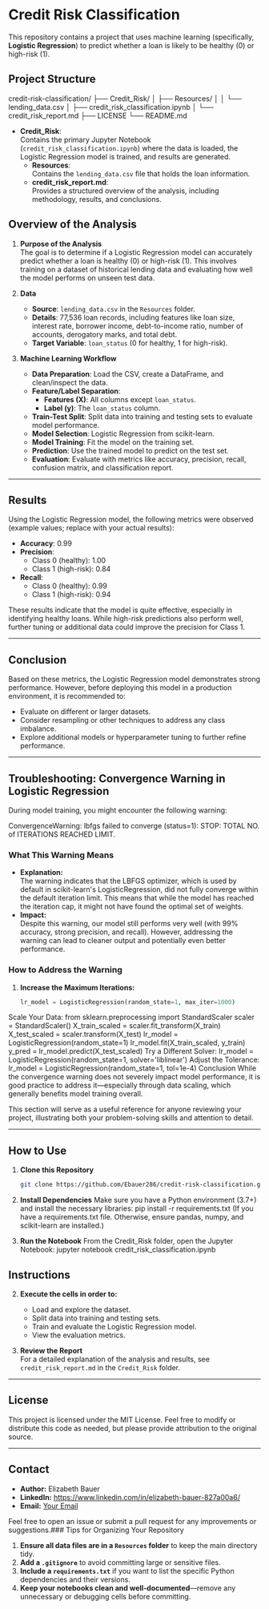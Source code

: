 # Credit Risk Classification

This repository contains a project that uses machine learning (specifically, **Logistic Regression**) to predict whether a loan is likely to be healthy (0) or high-risk (1).

## Project Structure
credit-risk-classification/
├── Credit_Risk/
│   ├── Resources/
│   │   └── lending_data.csv
│   ├── credit_risk_classification.ipynb
│   └── credit_risk_report.md
├── LICENSE
└── README.md


- **Credit_Risk**:  
  Contains the primary Jupyter Notebook (`credit_risk_classification.ipynb`) where the data is loaded, the Logistic Regression model is trained, and results are generated.  
  - **Resources**:  
    Contains the `lending_data.csv` file that holds the loan information.
  - **credit_risk_report.md**:  
    Provides a structured overview of the analysis, including methodology, results, and conclusions.

## Overview of the Analysis

1. **Purpose of the Analysis**  
   The goal is to determine if a Logistic Regression model can accurately predict whether a loan is healthy (0) or high-risk (1). This involves training on a dataset of historical lending data and evaluating how well the model performs on unseen test data.

2. **Data**  
   - **Source**: `lending_data.csv` in the `Resources` folder.  
   - **Details**: 77,536 loan records, including features like loan size, interest rate, borrower income, debt-to-income ratio, number of accounts, derogatory marks, and total debt.  
   - **Target Variable**: `loan_status` (0 for healthy, 1 for high-risk).

3. **Machine Learning Workflow**  
   - **Data Preparation**: Load the CSV, create a DataFrame, and clean/inspect the data.  
   - **Feature/Label Separation**:  
     - **Features (X)**: All columns except `loan_status`.  
     - **Label (y)**: The `loan_status` column.  
   - **Train-Test Split**: Split data into training and testing sets to evaluate model performance.  
   - **Model Selection**: Logistic Regression from scikit-learn.  
   - **Model Training**: Fit the model on the training set.  
   - **Prediction**: Use the trained model to predict on the test set.  
   - **Evaluation**: Evaluate with metrics like accuracy, precision, recall, confusion matrix, and classification report.

---

## Results

Using the Logistic Regression model, the following metrics were observed (example values; replace with your actual results):

- **Accuracy**: 0.99  
- **Precision**:  
  - Class 0 (healthy): 1.00  
  - Class 1 (high-risk): 0.84  
- **Recall**:  
  - Class 0 (healthy): 0.99  
  - Class 1 (high-risk): 0.94

These results indicate that the model is quite effective, especially in identifying healthy loans. While high-risk predictions also perform well, further tuning or additional data could improve the precision for Class 1.

---

## Conclusion

Based on these metrics, the Logistic Regression model demonstrates strong performance. However, before deploying this model in a production environment, it is recommended to:

- Evaluate on different or larger datasets.
- Consider resampling or other techniques to address any class imbalance.
- Explore additional models or hyperparameter tuning to further refine performance.

---
## Troubleshooting: Convergence Warning in Logistic Regression

During model training, you might encounter the following warning:

ConvergenceWarning: lbfgs failed to converge (status=1): STOP: TOTAL NO. of ITERATIONS REACHED LIMIT.


### What This Warning Means
- **Explanation:**  
  The warning indicates that the LBFGS optimizer, which is used by default in scikit-learn's LogisticRegression, did not fully converge within the default iteration limit. This means that while the model has reached the iteration cap, it might not have found the optimal set of weights.
- **Impact:**  
  Despite this warning, our model still performs very well (with 99% accuracy, strong precision, and recall). However, addressing the warning can lead to cleaner output and potentially even better performance.

### How to Address the Warning
1. **Increase the Maximum Iterations:**
   ```python
   lr_model = LogisticRegression(random_state=1, max_iter=1000)
Scale Your Data:
from sklearn.preprocessing import StandardScaler
scaler = StandardScaler()
X_train_scaled = scaler.fit_transform(X_train)
X_test_scaled = scaler.transform(X_test)
lr_model = LogisticRegression(random_state=1)
lr_model.fit(X_train_scaled, y_train)
y_pred = lr_model.predict(X_test_scaled)
Try a Different Solver:
lr_model = LogisticRegression(random_state=1, solver='liblinear')
Adjust the Tolerance:
lr_model = LogisticRegression(random_state=1, tol=1e-4)
Conclusion
While the convergence warning does not severely impact model performance, it is good practice to address it—especially through data scaling, which generally benefits model training overall.


This section will serve as a useful reference for anyone reviewing your project, illustrating both your problem-solving skills and attention to detail.

---

## How to Use

1. **Clone this Repository**  
   ```bash
   git clone https://github.com/Ebauer286/credit-risk-classification.git

2. **Install Dependencies**
Make sure you have a Python environment (3.7+) and install the necessary libraries:
pip install -r requirements.txt
(If you have a requirements.txt file. Otherwise, ensure pandas, numpy, and scikit-learn are installed.)

3. **Run the Notebook**
From the Credit_Risk folder, open the Jupyter Notebook:
jupyter notebook credit_risk_classification.ipynb

## Instructions

2. **Execute the cells in order to:**
   - Load and explore the dataset.
   - Split data into training and testing sets.
   - Train and evaluate the Logistic Regression model.
   - View the evaluation metrics.

3. **Review the Report**  
   For a detailed explanation of the analysis and results, see `credit_risk_report.md` in the `Credit_Risk` folder.

---

## License

This project is licensed under the MIT License. Feel free to modify or distribute this code as needed, but please provide attribution to the original source.

---

## Contact

- **Author:** Elizabeth Bauer 
- **LinkedIn:** https://www.linkedin.com/in/elizabeth-bauer-827a00a6/ 
- **Email:** [Your Email](ebauer286@gmail.com)

Feel free to open an issue or submit a pull request for any improvements or suggestions.### Tips for Organizing Your Repository

1. **Ensure all data files are in a `Resources` folder** to keep the main directory tidy.
2. **Add a `.gitignore`** to avoid committing large or sensitive files.
3. **Include a `requirements.txt`** if you want to list the specific Python dependencies and their versions.
4. **Keep your notebooks clean and well-documented**—remove any unnecessary or debugging cells before committing.
